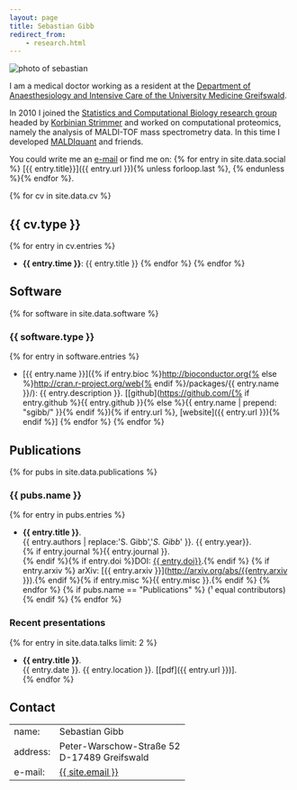 ```yaml
---
layout: page
title: Sebastian Gibb
redirect_from:
    - research.html
---
```


<img class="photo" alt="photo of sebastian" src="https://www.gravatar.com/avatar/6e612cc57c8fc7e840191ce767a0ea46?s=150&amp;d=identicon" />

I am a medical doctor working as a resident at the [Department of Anaesthesiology and Intensive Care of the University Medicine Greifswald](http://www2.medizin.uni-greifswald.de/intensiv/).

In 2010 I joined the [Statistics and Computational Biology research group](http://strimmerlab.org)
headed by [Korbinian Strimmer](http://strimmerlab.org/korbinian.html) and worked on computational proteomics,
namely the analysis of MALDI-TOF mass spectrometry data. In this time I developed [MALDIquant](http://strimmerlab.org/software/maldiquant/) and friends.

You could write me an <a href="mailto:{{ site.email }}">e-mail</a> or find me on:
{% for entry in site.data.social %} [{{ entry.title}}]({{ entry.url }}){% unless forloop.last %}, {% endunless %}{% endfor %}.

<div class="clear"> </div>

{% for cv in site.data.cv %}
## {{ cv.type }}
{% for entry in cv.entries %}
- **{{ entry.time }}**: {{ entry.title }}
{% endfor %}
{% endfor %}

## Software
{% for software in site.data.software %}
### {{ software.type }}
{% for entry in software.entries %}
- [{{ entry.name }}]({% if entry.bioc %}http://bioconductor.org{% else %}http://cran.r-project.org/web{% endif %}/packages/{{ entry.name }}/):
  {{ entry.description }}.
  [[github](https://github.com/{% if entry.github %}{{ entry.github }}{% else %}{{ entry.name | prepend: "sgibb/" }}{% endif %}){% if entry.url %}, [website]({{ entry.url }}){% endif %}]
{% endfor %}
{% endfor %}

## Publications
{% for pubs in site.data.publications %}
### {{ pubs.name }}
{% for entry in pubs.entries %}
- **{{ entry.title }}**.<br />
  {{ entry.authors | replace:'S. Gibb','*S. Gibb*' }}. {{ entry.year}}.<br />
  {% if entry.journal %}{{ entry.journal }}.<br />{% endif %}{% if entry.doi %}DOI: [{{ entry.doi}}](http://dx.doi.org/{{entry.doi}}).{% endif %} {% if entry.arxiv %} arXiv: [{{ entry.arxiv }}](http://arxiv.org/abs/{{entry.arxiv }}).{% endif %}{% if entry.misc %}{{ entry.misc }}.{% endif %}
{% endfor %}
{% if pubs.name == "Publications" %}
(&sup1; equal contributors)
{% endif %}
{% endfor %}


### Recent presentations
{% for entry in site.data.talks limit: 2 %}
- **{{ entry.title }}**.<br />
  {{ entry.date }}. {{ entry.location }}. [[pdf]({{ entry.url }})].<br />
{% endfor %}

## Contact

<address>
<table><tbody>
    <tr>
        <td class="col1">name:</td>
        <td class="col2">Sebastian Gibb</td>
    </tr>
    <tr>
        <td class="col1">address:</td>
        <td class="col2">Peter-Warschow-Stra&szlig;e 52<br>D-17489 Greifswald</td>
    </tr>
    <tr>
        <td class="col1">e-mail:</td>
        <td class="col2"><a href="mailto:{{ site.email}}">{{ site.email }}</a></td>
    </tr>
</tbody></table>
</address>

